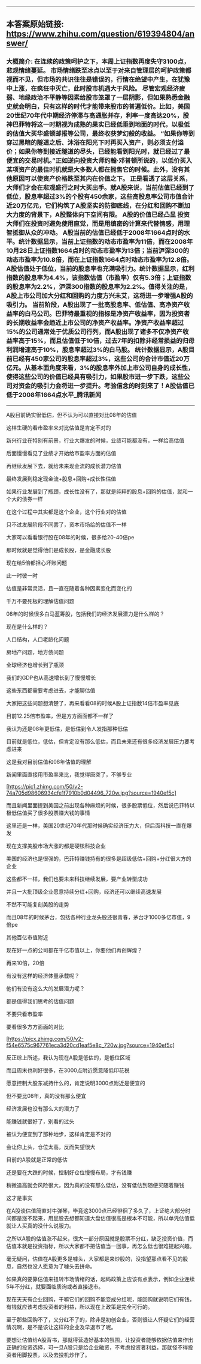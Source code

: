 ----------------------------------------
## 本答案原始链接: https://www.zhihu.com/question/619394804/answer/
### 大概简介: 在连续的政策呵护之下，本周上证指数再度失守3100点，悲观情绪蔓延。 市场情绪跌至冰点以至于对来自管理层的呵护政策都视而不见，但市场的共识往往是错误的，行情在绝望中产生，在犹豫中上涨，在疯狂中灭亡，此时股市机遇大于风险。 尽管宏观经济疲弱、地缘政治不平静等因素给股市笼罩了一层阴影，但如果熟悉金融史就会明白，只有这样的时代才能带来股市的普遍低价。比如，美国20世纪70年代中期经济停滞与高通胀并存，利率一度高达20%，股神巴菲特将这一时期视为成熟的果实已经低垂到地面的时代，以极低的估值大买华盛顿邮报等公司，最终收获梦幻般的收益。 “如果你等到穿过黑暗的隧道之后、沐浴在阳光下时再买入资产，则必须支付溢价；如果你等到接近隧道的尽头，已经能看到阳光时，就已经过了最便宜的交易时机。”正如逆向投资大师约翰·邓普顿所说的，以低价买入某项资产的最佳时机就是大多数人都在抛售它的时候。此外，没有其他原因可以使资产价格跌至其内在价值之下。 正是看透了这层关系，大师们才会在悲观盛行之时大买出手。就A股来说，当前估值已经到了低位，股息率超过3%的个股有450余家，这些高股息率公司市值合计近20万亿元，它们构筑了A股坚实的防御底线，在分红和回购不断加大力度的背景下，A股整体向下空间有限。 A股的价值已经凸显 投资大师们在投资时避免使用直觉，而是用缜密的计算来代替情感，用理智抵御从众的冲动。 A股当前的估值已经低于2008年1664点时的水平。统计数据显示，当前上证指数的动态市盈率为11倍，而在2008年10月28日上证指数1664点时的动态市盈率为13倍；当前沪深300的动态市盈率为10.8倍，而在上证指数1664点时动态市盈率为12.8倍。 A股估值处于低位，当前的股息率也充满吸引力。统计数据显示，红利指数的股息率为4.4%，该指数估值（市盈率）仅有5.3倍；上证指数的股息率为2.2%，沪深300指数的股息率为2.2%。值得关注的是，A股上市公司加大分红和回购的力度方兴未艾，这将进一步增强A股的吸引力。 当前阶段，A股出现了一批高股息率、低估值、高净资产收益率的白马公司。巴菲特最重视的指标是净资产收益率，因为投资者的长期收益率会趋近上市公司的净资产收益率。净资产收益率超过15%的公司通常处于优质公司行列，而A股出现了诸多不仅净资产收益率高于15%，而且估值低于10倍，过去7年的扣除非经常损益的归母利润增速高于10%，股息率超过3%的白马股。 统计数据显示，A股目前已经有450家公司的股息率超过3%，这些公司的合计市值近20万亿元。从基本面角度来看，3%的股息率外加上市公司自身的成长性，使得这些公司的价值已经具有吸引力，如果股市进一步下跌，这些公司对资金的吸引力会将进一步提升。考验信念的时刻来了！A股估值已低于2008年1664点水平_腾讯新闻
----------------------------------------
A股目前确实很低估，但不认为可以直接对比08年的估值

这样生硬的看市盈率来对比估值是肯定不对的

新兴行业在特别有前景，行业大爆发的时候，业绩可能都没有，一样给高估值

后面慢慢看见了业绩才开始给市盈率方面的估值

再继续发展下去，就给未来现金流的成长潜力估值

最终发展到稳定现金流+股息+回购+成长性估值

如果行业发展到了瓶颈，成长性没有了，那就是纯粹的股息+回购的估值，就和一个大的债券一样

在这个过程中其实都是这个企业，这个行业对的估值

只不过发展阶段不同罢了，资本市场给的估值不一样

大家可以看看银行股在08年的时候，很多给20-40倍pe

那时候就是觉得他们是成长股，是金融成长股

现在给5倍都担心坏账问题

此一时彼一时

估值是非常灵活，且一直在随着各种因素变化而变化的

千万不要死板的理解估值问题




08年的时候很多白马蓝筹股，包括我们的经济发展潜力是什么样的？

现在是什么样的？

人口结构，人口老龄化问题

房地产问题，地方债问题

全球经济也增长到了瓶颈

我们的GDP也从高速增长到了慢慢增长

这些东西都需要考虑进去，才能聊估值

大家把这些问题想清楚了，再来看看08的时候A股上证指数14倍市盈率见底

目前12.25倍市盈率，但是方方面面都不一样了

我认为还是08年更低估，是低估到令人发指那种低估

目前就是低位，低估，但肯定没有那么低估，而且未来还有很多经济发展压力要考虑进来

这是我对目前估值和08年估值的理解

新闻里面直接用市盈率来比，我觉得唐突了，不够专业

[https://pic1.zhimg.com/50/v2-74a705d98606934cfe1f7910b0d04496_720w.jpg?source=1940ef5c]




而且新闻里面提到美国之前出现各种麻烦的时候，很多股票低位，然后说巴菲特以极低估值买了很多股票赚大钱的事情

这里还是一样，美国20世纪70年代那时候确实经济压力大，但后面科技一直在爆发

现在支撑美股市场大涨的都是硬核科技企业

美国的经济也是很强的，巴菲特赚钱持有的很多是超级低估+回购+分红很大方的企业

这些都不一样，我们也要未来科技继续发展，要产业转型成功

并且一大批顶级企业愿意持续分红+回购，经济还可以继续高速发展

不然不可能复刻美股的走势




而且08年的时候茅台，包括各种行业龙头股还很青春，茅台才1000多亿市值，9倍pe

其他百亿市值附近

现在好一点的公司都在千亿市值以上，你要他们再创辉煌？

再来10倍，20倍

有没有这样的经济体量承载呢？

他们有没有这么大的发展潜力呢？

都是值得我们思考的估值问题

不要只看市盈率

要看很多方方面面的对比

[https://picx.zhimg.com/50/v2-f54e6575c967761eca3d20cd1eaf5e8c_720w.jpg?source=1940ef5c]




反正综上所述，我认为现在A股是低估的，是低位区域

而且周末也利好很多，在3000点附近愿意降低印花税

愿意控制大股东减持什么的，肯定说明3000点附近是便宜的

但不要比08年，真的没有那么便宜

经济发展也没有那么大的潜力了

能赚钱就很好了，别看的过头

被认为便宜到了那种地步，这样肯定是不对的

会让你上头，仓位太高，反而失望很大

目前的A股就是正常的低估

还是要在大跌的时候，控制好仓位慢慢布局，才有钱赚

稍微追高就会风险很大，因为真的没有那么低估，没有低估到随便买随着赚钱

这才是事实

在A股谈估值简直对牛弹琴，毕竟这3000点已经徘徊了多久了，上证绝大部分时间都是涨不起来，用屁股去想都知道大盘估值很高是根本不可能，所以单凭估值低就让人买真的没什么说服力。

之所以A股的估值涨不起来，很大一部分原因就是股票不分红，缺乏投资价值，而估值本就是投资指标，所以大家都不把估值当一回事，再怎么低也很难提起兴趣。

毫无疑问，估值在A股更多是噱头，大家都是来炒股的，没指望那点看不见的股息，自然也没人愿意为了噱头去拼命。

如果真的要靠估值来扭转市场情绪的话，起码政策上应该有点表示，例如企业连续5年不分红，就要面临质询或者直接退市。

现在天天有企业回购，干嘛它们的回购不能变成分红呢，能回购就说明它们有钱，有钱就应该考虑投资者的利益，所以现在上政策是完全可行的。

至于那些回购不了，又分红不了的，除非是初创企业，否则很让人怀疑它们的经营情况啊，是不是该让这样的企业及早退市了呢。

要想让估值给A股背书，那就得营造好基本的氛围，让投资者能够依据估值来作出正确的投资选择，可一旦A股只是给企业融资，不考虑投资者利益，那就怪不得投资者用脚投票，以及去投机炒作了。